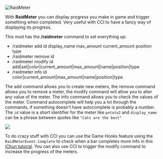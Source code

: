 ![RaidMeter](https://i.imgur.com/nTbYzpH.png)

With **RaidMeter** you can display progress you make in game and trigger something when completed. Very useful with CCI to have a fancy way of displaying its progress.

This mod has the **/raidmeter** command to set everything up:
* /raidmeter add id display_name max_amount current_amount position type
* /raidmeter remove id
* /raidmeter modify id add|set|color|current_amount|max_amount|name|position|type
* /raidmeter info id color|current_amount|max_amount|name|position|type

The add command allows you to create new meters, the remove command allows you to remove a meter, the modify command will allow you to alter any value of the meter. The info command allows you to check the values of the meter. Command autocomplete will help you a lot through the commands, if something doesn't have autocomplete is probably a number.
The `id` value is a short identifier for the meter like `potato2` and `display_name` can be a phrase between quotes like `"Cats are the best"`

![](https://i.imgur.com/vnBHhwR.jpeg)

To do crazy stuff with CCI you can use the Game Hooks feature using the `RaidMeterEvent.Complete` to check when a bar completes more info in this [iChun tutorial](https://www.youtube.com/watch?v=FZKezExrZao). You can also use CCI to trigger the modify command to increase the progress of the meters.

